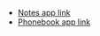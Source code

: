 - [Notes app link](https://fullstackopen-redo.onrender.com)
- [Phonebook app link](https://phonebook-redo.onrender.com)
